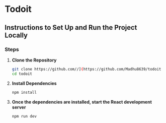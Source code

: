 # Todoit

## Instructions to Set Up and Run the Project Locally

### Steps

1. **Clone the Repository**

   ```bash
   git clone https://github.com//](https://github.com/Madhu8639/todoit.git
   cd todoit
2. **Install Dependencies**

      ```bash
   npm install

2. **Once the dependencies are installed, start the React development server**
      ```bash
   npm run dev
    



  



   
